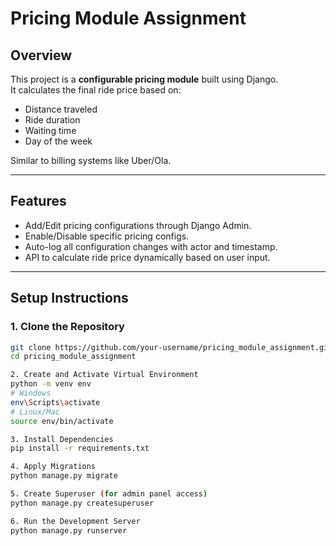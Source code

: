 # Pricing Module Assignment

## Overview

This project is a **configurable pricing module** built using Django.  
It calculates the final ride price based on:
- Distance traveled
- Ride duration
- Waiting time
- Day of the week

Similar to billing systems like Uber/Ola.

---

## Features

- Add/Edit pricing configurations through Django Admin.
- Enable/Disable specific pricing configs.
- Auto-log all configuration changes with actor and timestamp.
- API to calculate ride price dynamically based on user input.

---

## Setup Instructions

### 1. Clone the Repository
```bash
git clone https://github.com/your-username/pricing_module_assignment.git
cd pricing_module_assignment

2. Create and Activate Virtual Environment
python -m venv env
# Windows
env\Scripts\activate
# Linux/Mac
source env/bin/activate

3. Install Dependencies
pip install -r requirements.txt

4. Apply Migrations
python manage.py migrate

5. Create Superuser (for admin panel access)
python manage.py createsuperuser

6. Run the Development Server
python manage.py runserver
